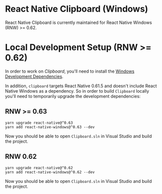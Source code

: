 # React Native Clipboard (Windows)

React Native Clipboard is currently maintained for React Native Windows (RNW) >= 0.62.

# Local Development Setup (RNW >= 0.62)

In order to work on _Clipboard_, you'll need to install the [Windows Development Dependencies](https://aka.ms/rnw-deps).

In addition, `clipboard` targets React Native 0.61.5 and doesn't include React Native Windows as a dependency. So in order to build `Clipboard` locally you'll need to temporarily upgrade the development dependencies:

## RNW >= 0.63

```
yarn upgrade react-native@^0.63
yarn add react-native-windows@^0.63 --dev
```

Now you should be able to open `Clipboard.sln` in Visual Studio and build the project.

## RNW 0.62

```
yarn upgrade react-native@^0.62
yarn add react-native-windows@^0.62 --dev
```

Now you should be able to open `Clipboard.sln` in Visual Studio and build the project.
